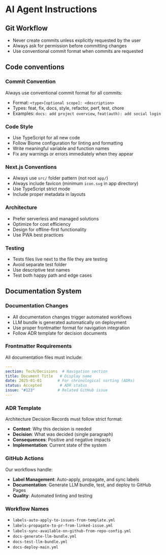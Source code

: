# AI Agent Instructions

## Git Workflow
- Never create commits unless explicitly requested by the user
- Always ask for permission before committing changes
- Use conventional commit format when commits are requested

## Code conventions

### Commit Convention
Always use conventional commit format for all commits:
- Format: `<type>[optional scope]: <description>`
- Types: feat, fix, docs, style, refactor, perf, test, chore
- Examples: `docs: add project overview`, `feat(auth): add social login`

### Code Style
- Use TypeScript for all new code
- Follow Biome configuration for linting and formatting
- Write meaningful variable and function names
- Fix any warnings or errors immediately when they appear

### Next.js Conventions
- Always use `src/` folder pattern (not root `app/`)
- Always include favicon (minimum `icon.svg` in app directory)
- Use TypeScript strict mode
- Include proper metadata in layouts

### Architecture
- Prefer serverless and managed solutions
- Optimize for cost efficiency
- Design for offline-first functionality
- Use PWA best practices

### Testing
- Tests files live next to the file they are testing
- Avoid separate test folder
- Use descriptive test names
- Test both happy path and edge cases

## Documentation System

### Documentation Changes
- All documentation changes trigger automated workflows
- LLM bundle is generated automatically on deployment
- Use proper frontmatter format for navigation integration
- Follow ADR template for decision documents

### Frontmatter Requirements
All documentation files must include:
```yaml
---
section: Tech/Decisions  # Navigation section
title: Document Title   # Display name
date: 2025-01-01       # For chronological sorting (ADRs)
status: Accepted        # ADR status
issue: "#123"          # Related GitHub issue
---
```

### ADR Template
Architecture Decision Records must follow strict format:
- **Context**: Why this decision is needed
- **Decision**: What was decided (single paragraph)
- **Consequences**: Positive and negative impacts
- **Implementation**: Current state of the system

### GitHub Actions
Our workflows handle:
- **Label Management**: Auto-apply, propagate, and sync labels
- **Documentation**: Generate LLM bundle, test, and deploy to GitHub Pages
- **Quality**: Automated linting and testing

### Workflow Names
- `labels-auto-apply-to-issues-from-template.yml`
- `labels-propagate-to-pr-from-linked-issue.yml`
- `labels-sync-available-on-github-from-repo-config.yml`
- `docs-generate-llm-bundle.yml`
- `docs-test-llm-bundle.yml`
- `docs-deploy-main.yml`
